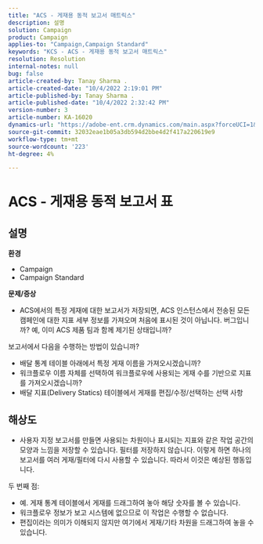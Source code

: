 ```yaml
---
title: "ACS - 게재용 동적 보고서 매트릭스"
description: 설명
solution: Campaign
product: Campaign
applies-to: "Campaign,Campaign Standard"
keywords: "KCS - ACS - 게재용 동적 보고서 매트릭스"
resolution: Resolution
internal-notes: null
bug: false
article-created-by: Tanay Sharma .
article-created-date: "10/4/2022 2:19:01 PM"
article-published-by: Tanay Sharma .
article-published-date: "10/4/2022 2:32:42 PM"
version-number: 3
article-number: KA-16020
dynamics-url: "https://adobe-ent.crm.dynamics.com/main.aspx?forceUCI=1&pagetype=entityrecord&etn=knowledgearticle&id=4296257c-ef43-ed11-bba2-0022480868ff"
source-git-commit: 32032eae1b05a3db594d2bbe4d2f417a220619e9
workflow-type: tm+mt
source-wordcount: '223'
ht-degree: 4%

---
```


# ACS - 게재용 동적 보고서 표

## 설명

<b>환경</b>
- Campaign
- Campaign Standard




<b>문제/증상</b>

- ACS에서의 특정 게재에 대한 보고서가 저장되면, ACS 인스턴스에서 전송된 모든 캠페인에 대한 지표 세부 정보를 가져오며 처음에 표시된 것이 아닙니다. 버그입니까? 예, 이미 ACS 제품 팀과 함께 제기된 상태입니까?


보고서에서 다음을 수행하는 방법이 있습니까?

- 배달 통계 테이블 아래에서 특정 게재 이름을 가져오시겠습니까?
- 워크플로우 이름 자체를 선택하여 워크플로우에 사용되는 게재 수를 기반으로 지표를 가져오시겠습니까?
- 배달 지표(Delivery Statics) 테이블에서 게재를 편집/수정/선택하는 선택 사항





## 해상도


- 사용자 지정 보고서를 만들면 사용되는 차원이나 표시되는 지표와 같은 작업 공간의 모양과 느낌을 저장할 수 있습니다. 필터를 저장하지 않습니다. 이렇게 하면 하나의 보고서를 여러 게재/필터에 다시 사용할 수 있습니다. 따라서 이것은 예상된 행동입니다.


두 번째 점:



- 예. 게재 통계 테이블에서 게재를 드래그하여 놓아 해당 숫자를 볼 수 있습니다.
- 워크플로우 정보가 보고 시스템에 없으므로 이 작업은 수행할 수 없습니다.
- 편집이라는 의미가 이해되지 않지만 여기에서 게재/기타 차원을 드래그하여 놓을 수 있습니다.


